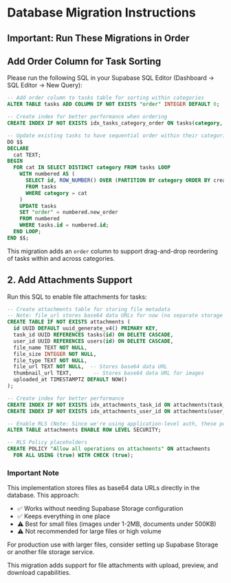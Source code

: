 # Database Migration Instructions

## Important: Run These Migrations in Order

## Add Order Column for Task Sorting

Please run the following SQL in your Supabase SQL Editor (Dashboard -> SQL Editor -> New Query):

```sql
-- Add order column to tasks table for sorting within categories
ALTER TABLE tasks ADD COLUMN IF NOT EXISTS "order" INTEGER DEFAULT 0;

-- Create index for better performance when ordering
CREATE INDEX IF NOT EXISTS idx_tasks_category_order ON tasks(category, "order");

-- Update existing tasks to have sequential order within their categories
DO $$
DECLARE
  cat TEXT;
BEGIN
  FOR cat IN SELECT DISTINCT category FROM tasks LOOP
    WITH numbered AS (
      SELECT id, ROW_NUMBER() OVER (PARTITION BY category ORDER BY created_at) - 1 as new_order
      FROM tasks
      WHERE category = cat
    )
    UPDATE tasks
    SET "order" = numbered.new_order
    FROM numbered
    WHERE tasks.id = numbered.id;
  END LOOP;
END $$;
```

This migration adds an `order` column to support drag-and-drop reordering of tasks within and across categories.

## 2. Add Attachments Support

Run this SQL to enable file attachments for tasks:

```sql
-- Create attachments table for storing file metadata
-- Note: file_url stores base64 data URLs for now (no separate storage bucket needed)
CREATE TABLE IF NOT EXISTS attachments (
  id UUID DEFAULT uuid_generate_v4() PRIMARY KEY,
  task_id UUID REFERENCES tasks(id) ON DELETE CASCADE,
  user_id UUID REFERENCES users(id) ON DELETE CASCADE,
  file_name TEXT NOT NULL,
  file_size INTEGER NOT NULL,
  file_type TEXT NOT NULL,
  file_url TEXT NOT NULL,  -- Stores base64 data URL
  thumbnail_url TEXT,       -- Stores base64 data URL for images
  uploaded_at TIMESTAMPTZ DEFAULT NOW()
);

-- Create index for better performance
CREATE INDEX IF NOT EXISTS idx_attachments_task_id ON attachments(task_id);
CREATE INDEX IF NOT EXISTS idx_attachments_user_id ON attachments(user_id);

-- Enable RLS (Note: Since we're using application-level auth, these policies won't be enforced)
ALTER TABLE attachments ENABLE ROW LEVEL SECURITY;

-- RLS Policy placeholders
CREATE POLICY "Allow all operations on attachments" ON attachments
  FOR ALL USING (true) WITH CHECK (true);
```

### Important Note

This implementation stores files as base64 data URLs directly in the database. This approach:
- ✅ Works without needing Supabase Storage configuration
- ✅ Keeps everything in one place
- ⚠️ Best for small files (images under 1-2MB, documents under 500KB)
- ⚠️ Not recommended for large files or high volume

For production use with larger files, consider setting up Supabase Storage or another file storage service.

This migration adds support for file attachments with upload, preview, and download capabilities.